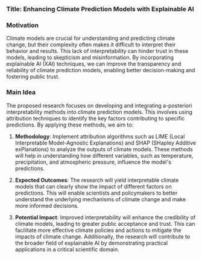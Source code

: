 ### Title: Enhancing Climate Prediction Models with Explainable AI

### Motivation
Climate models are crucial for understanding and predicting climate change, but their complexity often makes it difficult to interpret their behavior and results. This lack of interpretability can hinder trust in these models, leading to skepticism and misinformation. By incorporating explainable AI (XAI) techniques, we can improve the transparency and reliability of climate prediction models, enabling better decision-making and fostering public trust.

### Main Idea
The proposed research focuses on developing and integrating a-posteriori interpretability methods into climate prediction models. This involves using attribution techniques to identify the key factors contributing to specific predictions. By applying these methods, we aim to:

1. **Methodology**: Implement attribution algorithms such as LIME (Local Interpretable Model-Agnostic Explanations) and SHAP (SHapley Additive exPlanations) to analyze the outputs of climate models. These methods will help in understanding how different variables, such as temperature, precipitation, and atmospheric pressure, influence the model's predictions.

2. **Expected Outcomes**: The research will yield interpretable climate models that can clearly show the impact of different factors on predictions. This will enable scientists and policymakers to better understand the underlying mechanisms of climate change and make more informed decisions.

3. **Potential Impact**: Improved interpretability will enhance the credibility of climate models, leading to greater public acceptance and trust. This can facilitate more effective climate policies and actions to mitigate the impacts of climate change. Additionally, the research will contribute to the broader field of explainable AI by demonstrating practical applications in a critical scientific domain.
